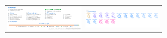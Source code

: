 <!---
chAwater/chAwater is a ✨ special ✨ repository because its `README.md` (this file) appears on your GitHub profile.
You can click the Preview link to take a look at your changes.
--->

<table>
    <tbody>
        <tr>
            <td><img align="center" src="/metrics.base.png" alt="base"></td>
            <td><img align="center" src="/metrics.extra.png" alt="extra"></td>
        </tr>
    </tbody>
</table>

